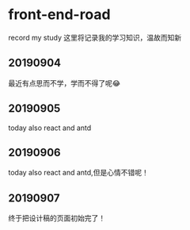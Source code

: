 # front-end-road
record my study
这里将记录我的学习知识，温故而知新

## 20190904
最近有点思而不学，学而不得了呢😂
## 20190905
today also react and antd
## 20190906
today also react and antd,但是心情不错呢！
## 20190907
终于把设计稿的页面初始完了！
